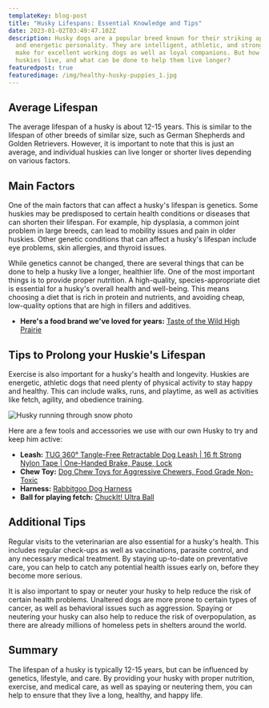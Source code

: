 ```yaml
---
templateKey: blog-post
title: "Husky Lifespans: Essential Knowledge and Tips"
date: 2023-01-02T03:49:47.102Z
description: Husky dogs are a popular breed known for their striking appearance
  and energetic personality. They are intelligent, athletic, and strong, and
  make for excellent working dogs as well as loyal companions. But how long do
  huskies live, and what can be done to help them live longer?
featuredpost: true
featuredimage: /img/healthy-husky-puppies_1.jpg
---
```

## Average Lifespan

The average lifespan of a husky is about 12-15 years. This is similar to the lifespan of other breeds of similar size, such as German Shepherds and Golden Retrievers. However, it is important to note that this is just an average, and individual huskies can live longer or shorter lives depending on various factors.

## Main Factors

One of the main factors that can affect a husky's lifespan is genetics. Some huskies may be predisposed to certain health conditions or diseases that can shorten their lifespan. For example, hip dysplasia, a common joint problem in large breeds, can lead to mobility issues and pain in older huskies. Other genetic conditions that can affect a husky's lifespan include eye problems, skin allergies, and thyroid issues.

While genetics cannot be changed, there are several things that can be done to help a husky live a longer, healthier life. One of the most important things is to provide proper nutrition. A high-quality, species-appropriate diet is essential for a husky's overall health and well-being. This means choosing a diet that is rich in protein and nutrients, and avoiding cheap, low-quality options that are high in fillers and additives.

* **Here's a food brand we've loved for years:** [Taste of the Wild High Prairie](https://amzn.to/3GnPYDg)

## Tips to Prolong your Huskie's Lifespan

Exercise is also important for a husky's health and longevity. Huskies are energetic, athletic dogs that need plenty of physical activity to stay happy and healthy. This can include walks, runs, and playtime, as well as activities like fetch, agility, and obedience training.

![Husky running through snow photo](/img/husky-page-image-1-min.jpg "Husky running through snow")

Here are a few tools and accessories we use with our own Husky to try and keep him active:

* **Leash:** [TUG 360° Tangle-Free Retractable Dog Leash | 16 ft Strong Nylon Tape | One-Handed Brake, Pause, Lock](https://amzn.to/3CngTh8)
* **Chew Toy:** [Dog Chew Toys for Aggressive Chewers, Food Grade Non-Toxic](https://amzn.to/3WOwEG4)
* **Harness:** [Rabbitgoo Dog Harness](https://amzn.to/3Qesyo6)
* **Ball for playing fetch:** [ChuckIt! Ultra Ball](https://amzn.to/3ih7wbZ)

## Additional Tips

Regular visits to the veterinarian are also essential for a husky's health. This includes regular check-ups as well as vaccinations, parasite control, and any necessary medical treatment. By staying up-to-date on preventative care, you can help to catch any potential health issues early on, before they become more serious.

It is also important to spay or neuter your husky to help reduce the risk of certain health problems. Unaltered dogs are more prone to certain types of cancer, as well as behavioral issues such as aggression. Spaying or neutering your husky can also help to reduce the risk of overpopulation, as there are already millions of homeless pets in shelters around the world.

## Summary

The lifespan of a husky is typically 12-15 years, but can be influenced by genetics, lifestyle, and care. By providing your husky with proper nutrition, exercise, and medical care, as well as spaying or neutering them, you can help to ensure that they live a long, healthy, and happy life.
